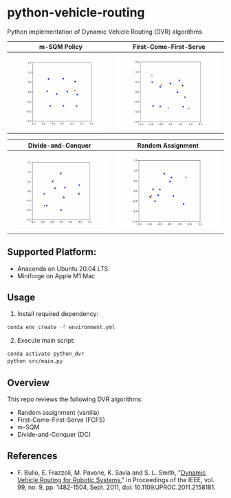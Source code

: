 # python-vehicle-routing
Python implementation of Dynamic Vehicle Routing (DVR) algorithms

|    m-SQM Policy    | First-Come-First-Serve |
| :----------------: | :--------------------: |
| ![](img/m_sqm.gif) |   ![](img/fcfs.gif)    |

| Divide-and-Conquer |  Random Assignment  |
| :----------------: | :-----------------: |
|  ![](img/dc.gif)   | ![](img/random.gif) |

## Supported Platform:
- Anaconda on Ubuntu 20.04 LTS
- Miniforge on Apple M1 Mac

## Usage
1. Install required dependency:
```bash
conda env create -f environment.yml
```

2. Execute main script:
```bash
conda activate python_dvr
python src/main.py
```

## Overview
This repo reviews the following DVR algorithms:
* Random assignment (vanilla)
* First-Come-First-Serve (FCFS)
* m-SQM
* Divide-and-Conquer (DC)

## References
- F. Bullo, E. Frazzoli, M. Pavone, K. Savla and S. L. Smith, "[Dynamic Vehicle Routing for Robotic Systems](https://ieeexplore.ieee.org/abstract/document/5954127?casa_token=sAaSTkWYbO8AAAAA:eE9HJHY242a0InCpEhtyF0-iPnP2DSIq73AVHbDkbQVy-yuM4i_RGsC-RiwneH00c-z6EfxoNdU)," in Proceedings of the IEEE, vol. 99, no. 9, pp. 1482-1504, Sept. 2011, doi: 10.1109/JPROC.2011.2158181.